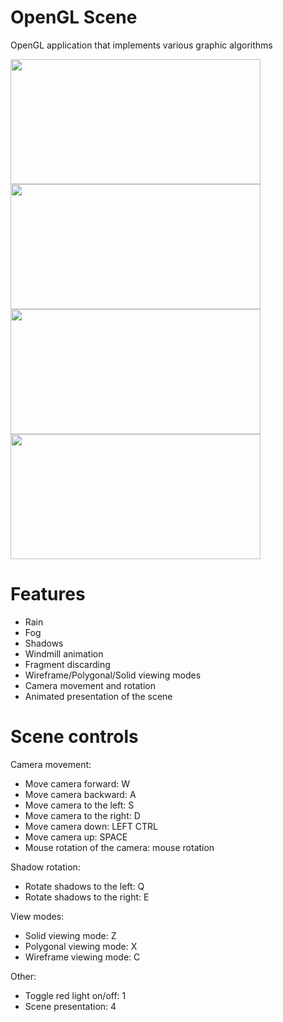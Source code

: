 # OpenGL Scene
OpenGL application that implements various graphic algorithms

<img src="https://user-images.githubusercontent.com/80217340/224152606-62faf8cc-0651-45c4-92b2-1f32934521f4.png" width="400" height = "200"> <img src="https://user-images.githubusercontent.com/80217340/224152813-2cbd8406-b98a-40f8-b9f6-f64d742355c9.png" width="400" height = "200">
<img src="https://user-images.githubusercontent.com/80217340/224152830-ea88e1b1-c53d-43a1-b3bf-2c409f62708c.png" width="400" height = "200"> <img src="https://user-images.githubusercontent.com/80217340/224152846-0dc2e96b-9667-41ec-819c-57e2835e1d8f.png" width="400" height = "200">


# Features
- Rain
- Fog
- Shadows
- Windmill animation
- Fragment discarding
- Wireframe/Polygonal/Solid viewing modes
- Camera movement and rotation
- Animated presentation of the scene


# Scene controls

Camera movement:
- Move camera forward: W
- Move camera backward: A
- Move camera to the left: S
- Move camera to the right: D
- Move camera down: LEFT CTRL
- Move camera up: SPACE
- Mouse rotation of the camera: mouse rotation

Shadow rotation:
- Rotate shadows to the left: Q
- Rotate shadows to the right: E

View modes:
- Solid viewing mode: Z
- Polygonal viewing mode: X
- Wireframe viewing mode: C

Other: 
- Toggle red light on/off: 1
- Scene presentation: 4

